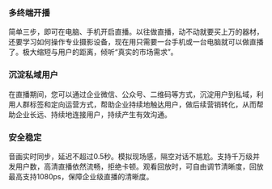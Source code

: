 ### 多终端开播
简单三步，即可在电脑、手机开启直播。以往做直播，动不动就要买上万的器材，还要学习如何操作专业摄影设备，现在用只需要一台手机或一台电脑就可以做直播了。极大缩短与用户的距离，倾听“真实的市场需求”。

### 沉淀私域用户
在直播期间，您可以通过企业微信、公众号、二维码等方式，沉淀用户到私域，利用人群标签和定向运营方式，帮助企业持续地触达用户，做后续营销转化，从而帮助企业长远、持续地连接用户，持续产生有效沟通。

### 安全稳定
音画实时同步，延迟不超过0.5秒。模拟现场感，隔空对话不尴尬。支持千万级并发用户数，高清直播依然流畅，拒绝卡顿。观看回放时，可自由调节清晰度，回放最高支持1080ps，保障企业级直播的清晰度。
